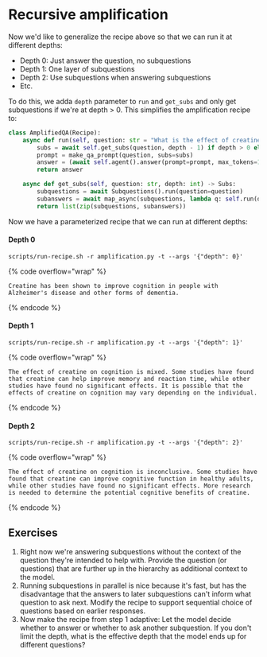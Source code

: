 # Recursive amplification

Now we'd like to generalize the recipe above so that we can run it at different depths:

* Depth 0: Just answer the question, no subquestions
* Depth 1: One layer of subquestions
* Depth 2: Use subquestions when answering subquestions
* Etc.

To do this, we adda `depth` parameter to `run` and `get_subs` and only get subquestions if we're at depth > 0. This simplifies the amplification recipe to:

```python
class AmplifiedQA(Recipe):
    async def run(self, question: str = "What is the effect of creatine on cognition?", depth: int = 1):
        subs = await self.get_subs(question, depth - 1) if depth > 0 else []
        prompt = make_qa_prompt(question, subs=subs)
        answer = (await self.agent().answer(prompt=prompt, max_tokens=100)).strip('" ')
        return answer

    async def get_subs(self, question: str, depth: int) -> Subs:
        subquestions = await Subquestions().run(question=question)
        subanswers = await map_async(subquestions, lambda q: self.run(q, depth))
        return list(zip(subquestions, subanswers))
```

Now we have a parameterized recipe that we can run at different depths:

#### Depth 0

```shell
scripts/run-recipe.sh -r amplification.py -t --args '{"depth": 0}'
```

{% code overflow="wrap" %}
```
Creatine has been shown to improve cognition in people with Alzheimer's disease and other forms of dementia.
```
{% endcode %}

#### Depth 1

```shell
scripts/run-recipe.sh -r amplification.py -t --args '{"depth": 1}'
```

{% code overflow="wrap" %}
```
The effect of creatine on cognition is mixed. Some studies have found that creatine can help improve memory and reaction time, while other studies have found no significant effects. It is possible that the effects of creatine on cognition may vary depending on the individual.
```
{% endcode %}

#### Depth 2

```shell
scripts/run-recipe.sh -r amplification.py -t --args '{"depth": 2}'
```

{% code overflow="wrap" %}
```
The effect of creatine on cognition is inconclusive. Some studies have found that creatine can improve cognitive function in healthy adults, while other studies have found no significant effects. More research is needed to determine the potential cognitive benefits of creatine.
```
{% endcode %}

## Exercises

1. Right now we're answering subquestions without the context of the question they're intended to help with. Provide the question (or questions) that are further up in the hierarchy as additional context to the model.
2. Running subquestions in parallel is nice because it's fast, but has the disadvantage that the answers to later subquestions can't inform what question to ask next. Modify the recipe to support sequential choice of questions based on earlier responses.
3. Now make the recipe from step 1 adaptive: Let the model decide whether to answer or whether to ask another subquestion. If you don't limit the depth, what is the effective depth that the model ends up for different questions?
